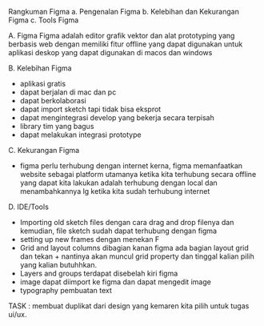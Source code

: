 Rangkuman Figma
a. Pengenalan Figma
b. Kelebihan dan Kekurangan Figma
c. Tools Figma

A. Figma
Figma adalah editor grafik vektor dan alat prototyping yang berbasis web dengan memiliki fitur offline yang dapat digunakan untuk aplikasi deskop yang dapat digunakan di macos dan windows 

B. Kelebihan Figma
  - aplikasi gratis
  - dapat berjalan di mac dan pc
  - dapat berkolaborasi
  - dapat import sketch tapi tidak bisa eksprot
  - dapat mengintegrasi develop yang bekerja secara terpisah
  - library tim yang bagus
  - dapat melakukan integrasi prototype

C. Kekurangan Figma
  - figma perlu terhubung dengan internet kerna, figma memanfaatkan website sebagai platform utamanya
ketika kita terhubung secara offline yang dapat kita lakukan adalah terhubung dengan local dan menambahkannya lg ketika kita sudah terhubung internet

D. IDE/Tools
  - Importing old sketch files
    dengan cara drag and drop filenya dan kemudian, file sketch sudah dapat terhubung dengan figma
  - setting up new frames
    dengan menekan F
  - Grid and layout columns
    dibagian kanan figma ada bagian layout grid dan tekan + nantinya akan muncul grid property dan tinggal kalian pilih yang kalian butuhhkan. 
  - Layers and groups
    terdapat disebelah kiri figma
  - image
    dapat diimport ke figma dan dapat mengedit image
  - typography
    pembuatan text
 
TASK : 
membuat duplikat dari design yang kemaren kita pilih untuk tugas ui/ux.